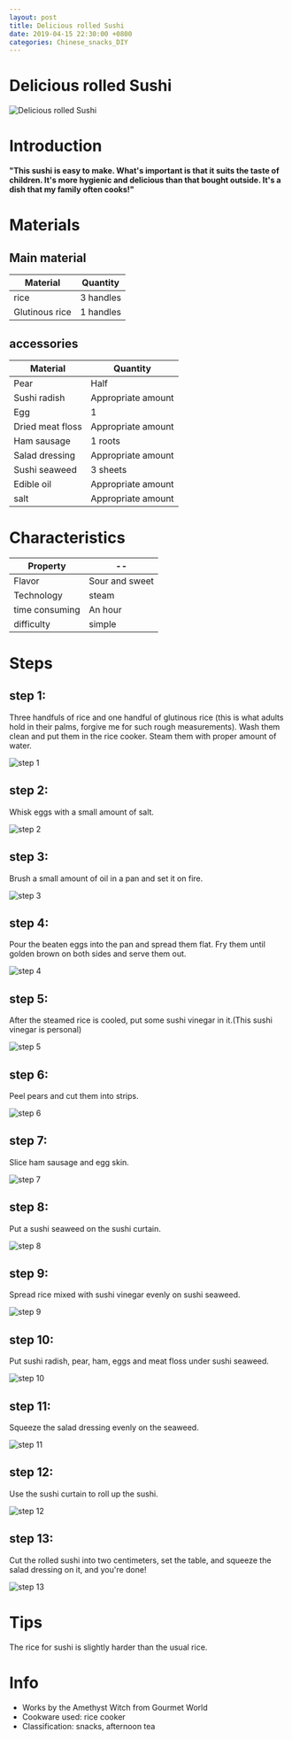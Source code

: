 ```yaml
---
layout: post
title: Delicious rolled Sushi
date: 2019-04-15 22:30:00 +0800
categories: Chinese_snacks_DIY
---
```


# Delicious rolled Sushi

![Delicious rolled Sushi]({{site.baseurl}}/img/423473/423473.jpg)

# Introduction

**"This sushi is easy to make. What's important is that it suits the taste of children. It's more hygienic and delicious than that bought outside. It's a dish that my family often cooks!"**

# Materials


## Main material

Material|Quantity
--|--
rice|3 handles
Glutinous rice|1 handles

## accessories

Material|Quantity
--|--
Pear|Half
Sushi radish|Appropriate amount
Egg|1
Dried meat floss|Appropriate amount
Ham sausage|1 roots
Salad dressing|Appropriate amount
Sushi seaweed|3 sheets
Edible oil|Appropriate amount
salt|Appropriate amount

# Characteristics

Property|--
--|--
Flavor|Sour and sweet
Technology|steam
time consuming|An hour
difficulty|simple

# Steps

## step 1:

Three handfuls of rice and one handful of glutinous rice (this is what adults hold in their palms, forgive me for such rough measurements). Wash them clean and put them in the rice cooker. Steam them with proper amount of water.

![step 1]({{site.baseurl}}/img/423473/1.jpg)

## step 2:

Whisk eggs with a small amount of salt.

![step 2]({{site.baseurl}}/img/423473/2.jpg)

## step 3:

Brush a small amount of oil in a pan and set it on fire.

![step 3]({{site.baseurl}}/img/423473/3.jpg)

## step 4:

Pour the beaten eggs into the pan and spread them flat. Fry them until golden brown on both sides and serve them out.

![step 4]({{site.baseurl}}/img/423473/4.jpg)

## step 5:

After the steamed rice is cooled, put some sushi vinegar in it.(This sushi vinegar is personal)

![step 5]({{site.baseurl}}/img/423473/5.jpg)

## step 6:

Peel pears and cut them into strips.

![step 6]({{site.baseurl}}/img/423473/6.jpg)

## step 7:

Slice ham sausage and egg skin.

![step 7]({{site.baseurl}}/img/423473/7.jpg)

## step 8:

Put a sushi seaweed on the sushi curtain.

![step 8]({{site.baseurl}}/img/423473/8.jpg)

## step 9:

Spread rice mixed with sushi vinegar evenly on sushi seaweed.

![step 9]({{site.baseurl}}/img/423473/9.jpg)

## step 10:

Put sushi radish, pear, ham, eggs and meat floss under sushi seaweed.

![step 10]({{site.baseurl}}/img/423473/10.jpg)

## step 11:

Squeeze the salad dressing evenly on the seaweed.

![step 11]({{site.baseurl}}/img/423473/11.jpg)

## step 12:

Use the sushi curtain to roll up the sushi.

![step 12]({{site.baseurl}}/img/423473/12.jpg)

## step 13:

Cut the rolled sushi into two centimeters, set the table, and squeeze the salad dressing on it, and you're done!

![step 13]({{site.baseurl}}/img/423473/13.jpg)

# Tips

The rice for sushi is slightly harder than the usual rice.

# Info

- Works by the Amethyst Witch from Gourmet World
- Cookware used: rice cooker
- Classification: snacks, afternoon tea
